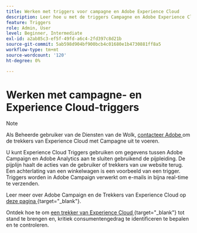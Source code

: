 ```yaml
---
title: Werken met triggers voor campagne en Adobe Experience Cloud
description: Leer hoe u met de triggers Campagne en Adobe Experience Cloud werkt
feature: Triggers
role: Admin, User
level: Beginner, Intermediate
exl-id: a2ab85c3-ef5f-49fd-a6c4-2fd397c8d21b
source-git-commit: 5ab598d904bf900bcb4c01680e1b4730881ff8a5
workflow-type: tm+mt
source-wordcount: '120'
ht-degree: 0%

---
```


# Werken met campagne- en Experience Cloud-triggers

>[!NOTE]
>
>Als Beheerde gebruiker van de Diensten van de Wolk, [ contacteer Adobe ](../start/campaign-faq.md#support) om de trekkers van Experience Cloud met Campagne uit te voeren.

U kunt Experience Cloud Triggers gebruiken om gegevens tussen Adobe Campaign en Adobe Analytics aan te sluiten gebruikend de pijpleiding. De pijplijn haalt de acties van de gebruiker of trekkers van uw website terug. Een achterlating van een winkelwagen is een voorbeeld van een trigger. Triggers worden in Adobe Campaign verwerkt om e-mails in bijna real-time te verzenden.

Leer meer over Adobe Campaign en de Trekkers van Experience Cloud op [ deze pagina ](https://experienceleague.adobe.com/docs/campaign-classic/using/integrating-with-adobe-experience-cloud/experience-triggers/about-triggers.html){target="_blank"}.

Ontdek hoe te om [ een trekker van Experience Cloud ](https://experienceleague.adobe.com/docs/experience-cloud/triggers/create.html){target="_blank"} tot stand te brengen en, kritiek consumentengedrag te identificeren te bepalen en te controleren.

